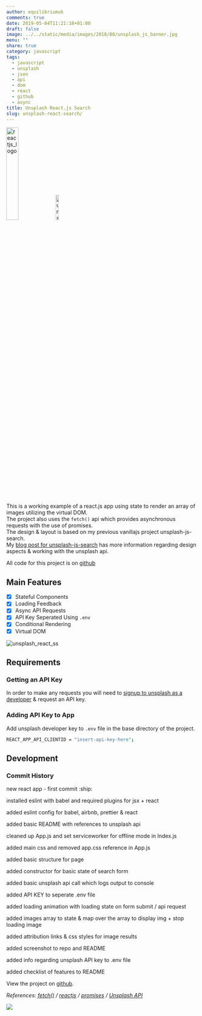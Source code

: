 ```yaml
---
author: equilibriumuk
comments: true
date: 2019-05-04T11:21:18+01:00
draft: false
image: ../../static/media/images/2018/08/unsplash_js_banner.jpg
menu: ""
share: true
category: javascript
tags:
  - javascript
  - unsplash
  - json
  - api
  - dom
  - react
  - github
  - async
title: Unsplash React.js Search
slug: unsplash-react-search/
---
```


<p class="text-center"><img class="inline" src="/media/images/2019/05/react-logo.svg" alt="reactjs_logo" width="25%"> <img class="inline" src="/media/images/2019/05/unsplash.svg" alt="unsplash-logo" width="13%"></p>

This is a working example of a react.js app using state to render an array of images utilizing the virtual DOM.<br/>
The project also uses the `fetch()` api which provides asynchronous requests with the use of promises.<br/>
The design & layout is based on my previous vanillajs project unsplash-js-search.<br/>
My <a href="/2018/08/01/unsplash-javascript-search/" target="_blank">blog post for unsplash-js-search</a> has more information regarding design aspects & working with the unsplash api.

All code for this project is on <a href="https://github.com/equk/unsplash-react" target="_blank"><i class="fa fa-github-alt"></i> github</a>

## Main Features

- [x] Stateful Components
- [x] Loading Feedback
- [x] Async API Requests
- [x] API Key Seperated Using `.env`
- [x] Conditional Rendering
- [x] Virtual DOM

<img src="/media/images/2019/05/unsplash_react_ss.jpg" alt="unsplash_react_ss">

## Requirements

### Getting an API Key

In order to make any requests you will need to <a href="https://unsplash.com/developers" target="_blank">signup to unsplash as a developer</a> & request an API key.

### Adding API Key to App

Add unsplash developer key to `.env` file in the base directory of the project.

```bash
REACT_APP_API_CLIENTID = "insert-api-key-here";
```

## Development

### Commit History

<p class="git-commit"><i class="fa fa-code-fork"></i> new react app - first commit :ship:</p>
<p class="git-commit"><i class="fa fa-code-fork"></i> installed eslint with babel and required plugins for jsx + react</p>
<p class="git-commit"><i class="fa fa-code-fork"></i> added eslint config for babel, airbnb, prettier & react</p>
<p class="git-commit"><i class="fa fa-code-fork"></i> added basic README with references to unsplash api</p>
<p class="git-commit"><i class="fa fa-code-fork"></i> cleaned up App.js and set serviceworker for offline mode in Index.js</p>
<p class="git-commit"><i class="fa fa-code-fork"></i> added main css and removed app.css reference in App.js</p>
<p class="git-commit"><i class="fa fa-code-fork"></i> added basic structure for page</p>
<p class="git-commit"><i class="fa fa-code-fork"></i> added constructor for basic state of search form</p>
<p class="git-commit"><i class="fa fa-code-fork"></i> added basic unsplash api call which logs output to console</p>
<p class="git-commit"><i class="fa fa-code-fork"></i> added API KEY to seperate .env file</p>
<p class="git-commit"><i class="fa fa-code-fork"></i> added loading animation with loading state on form submit / api request</p>
<p class="git-commit"><i class="fa fa-code-fork"></i> added images array to state & map over the array to display img + stop loading image</p>
<p class="git-commit"><i class="fa fa-code-fork"></i> added attribution links & css styles for image results</p>
<p class="git-commit"><i class="fa fa-code-fork"></i> added screenshot to repo and README</p>
<p class="git-commit"><i class="fa fa-code-fork"></i> added info regarding unsplash API key to .env file</p>
<p class="git-commit"><i class="fa fa-code-fork"></i> added checklist of features to README</p>

View the project on <a href="https://github.com/equk/unsplash-react" target="_blank"><i class="fa fa-github-alt"></i> github</a>.

<p class="text-right"><em>References: <a href="https://developer.mozilla.org/en-US/docs/Web/API/Fetch_API/Using_Fetch" target="_blank">fetch()</a> / <a href="http://reactjs.org/" target="_blank">reactjs</a>  / <a href="https://developer.mozilla.org/en-US/docs/Web/JavaScript/Reference/Global_Objects/Promise" target="_blank">promises</a>  /  <a href="https://unsplash.com/developers" target="_blank">Unsplash API</a></em></p>

<div class="width-full"><img src="/media/images/2018/08/unsplash_js_banner.jpg" class="image"></div>
